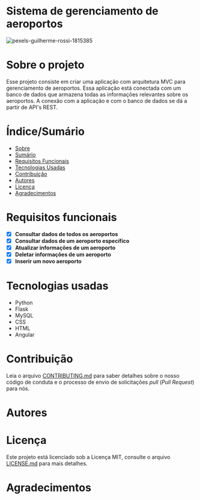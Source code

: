 # Sistema de gerenciamento de aeroportos 

![pexels-guilherme-rossi-1815385](https://user-images.githubusercontent.com/80436010/202584684-35a4e701-451c-441a-ac79-bb09b07838f9.jpg)


# Sobre o projeto

Esse projeto consiste em criar uma aplicação com arquitetura MVC para gerenciamento de aeroportos. Essa aplicação está conectada com um banco de dados que armazena todas as informações relevantes sobre os aeroportos. A conexão com a aplicação e com o banco de dados se dá a partir de API's REST.

# Índice/Sumário

* [Sobre](#sobre-o-projeto)
* [Sumário](#índice/sumário)
* [Requisitos Funcionais](#requisitos-funcionais)
* [Tecnologias Usadas](#tecnologias-usadas)
* [Contribuição](#contribuição)
* [Autores](#autores)
* [Licença](#licença)
* [Agradecimentos](#agradecimentos)


# Requisitos funcionais

- [x] **Consultar dados de todos os aeroportos**
- [x] **Consultar dados de um aeroporto específico**
- [x] **Atualizar informações de um aeroporto**
- [x] **Deletar informações de um aeroporto**
- [x] **Inserir um novo aeroporto** 

# Tecnologias usadas
 - Python
 - Flask
 - MySQL
 - CSS
 - HTML
 - Angular

# Contribuição

Leia o arquivo [CONTRIBUTING.md](CONTRIBUTING.md) para saber detalhes sobre o nosso código de conduta e o processo de envio de solicitações *pull* (*Pull Request*) para nós.

# Autores 

# Licença

Este projeto está licenciado sob a Licença MIT,  consulte o arquivo [LICENSE.md](LICENSE.md) para mais detalhes.

# Agradecimentos
